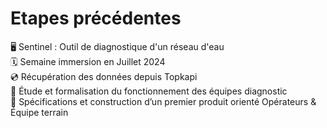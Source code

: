 
# Etapes précédentes

<div v-click class="py-2">  🖥️ Sentinel : Outil de diagnostique d'un réseau d'eau</div>
<div v-click class="py-2">  🗓️ Semaine immersion en Juillet 2024 </div>
<div v-click class="py-2">  💿 Récupération des données depuis Topkapi</div>
<div v-click class="py-2">  🏓 Étude et formalisation du fonctionnement des équipes diagnostic</div>
<div v-click class="py-2">  🚧 Spécifications et construction d’un premier produit orienté Opérateurs & Équipe terrain</div>

